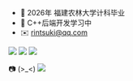 - 🔭 2026年 福建农林大学计科毕业  
- 🌱 C++后端开发学习中
- ✉️ rintsuki@qq.com
<p>
<a href="https://github.com/Chieko3020"><img src="https://img.shields.io/badge/GitHub-Chieko3020-blue?logo=github" /></a>
<a href="https://space.bilibili.com/165313953"><img src="https://img.shields.io/badge/Chieko3020-pink?logo=bilibili" /></a>
<img src="https://img.shields.io/badge/QQ-2073888982-green?logo=tencentqq" />
</p>
<p> 📷︎ (>_<) <a href="https://github.com/Chieko3020/Chieko3020/blob/main/IMG_2624.JPG"><img src="https://img.shields.io/badge/%E3%81%8A%E3%81%A8%E3%81%93%E3%81%AE%E3%81%93-ProfileRepo_Image-pink"/</a>
</p>


<!--
**Chieko3020/Chieko3020** is a ✨ _special_ ✨ repository because its `README.md` (this file) appears on your GitHub profile.

Here are some ideas to get you started:

- 🔭 I’m currently working on ...
- 🌱 I’m currently learning ...
- 👯 I’m looking to collaborate on ...
- 🤔 I’m looking for help with ...
- 💬 Ask me about ...
- 📫 How to reach me: ...
- 😄 Pronouns: ...
- ⚡ Fun fact: ...
-->
